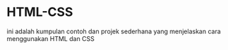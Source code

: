 # HTML-CSS
ini adalah kumpulan contoh dan projek sederhana yang menjelaskan cara menggunakan HTML dan CSS
